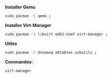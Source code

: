 
**Installer Qemu**
```bash
sudo pacman -S qemu ;
```


**Installer Virt-Manager**
```bash
sudo pacman -S libvirt edk2-ovmf virt-manager ;
```

**Utiles**
```bash
sudo pacman -S dnsmasq ebtables usbutils ;
```

**Commandes:**
```bash
virt-manager
```
